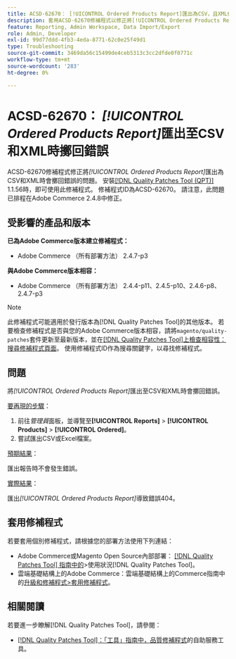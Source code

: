```yaml
---
title: ACSD-62670： [!UICONTROL Ordered Products Report]匯出為CSV，且XML傳回404錯誤
description: 套用ACSD-62670修補程式以修正將[!UICONTROL Ordered Products Report]匯出為CSV和XML時會擲回錯誤的Adobe Commerce問題。
feature: Reporting, Admin Workspace, Data Import/Export
role: Admin, Developer
exl-id: 99d77ddd-4fb3-4eda-8771-62c0e25f49d1
type: Troubleshooting
source-git-commit: 3469da56c15499de4ceb5313c3cc2dfde0f0771c
workflow-type: tm+mt
source-wordcount: '283'
ht-degree: 0%

---
```


# ACSD-62670： *[!UICONTROL Ordered Products Report]*&#x200B;匯出至CSV和XML時擲回錯誤

ACSD-62670修補程式修正將&#x200B;*[!UICONTROL Ordered Products Report]*&#x200B;匯出為CSV和XML時會擲回錯誤的問題。 安裝[[!DNL Quality Patches Tool (QPT)]](https://experienceleague.adobe.com/docs/commerce-operations/tools/quality-patches-tool/usage.html?lang=zh-Hant) 1.1.56時，即可使用此修補程式。 修補程式ID為ACSD-62670。 請注意，此問題已排程在Adobe Commerce 2.4.8中修正。

## 受影響的產品和版本

**已為Adobe Commerce版本建立修補程式：**

* Adobe Commerce （所有部署方法） 2.4.7-p3

**與Adobe Commerce版本相容：**

* Adobe Commerce （所有部署方法） 2.4.4-p11、2.4.5-p10、2.4.6-p8、2.4.7-p3

>[!NOTE]
>
>此修補程式可能適用於發行版本為[!DNL Quality Patches Tool]的其他版本。 若要檢查修補程式是否與您的Adobe Commerce版本相容，請將`magento/quality-patches`套件更新至最新版本，並在[[!DNL Quality Patches Tool]上檢查相容性：搜尋修補程式頁面](https://experienceleague.adobe.com/tools/commerce-quality-patches/index.html?lang=zh-Hant)。 使用修補程式ID作為搜尋關鍵字，以尋找修補程式。

## 問題

將&#x200B;*[!UICONTROL Ordered Products Report]*&#x200B;匯出至CSV和XML時會擲回錯誤。

<u>要再現的步驟</u>：

1. 前往&#x200B;*管理員*&#x200B;面板，並導覽至&#x200B;**[!UICONTROL Reports]** > **[!UICONTROL Products]** > **[!UICONTROL Ordered]**。
1. 嘗試匯出CSV或Excel檔案。

<u>預期結果</u>：

匯出報告時不會發生錯誤。

<u>實際結果</u>：

匯出&#x200B;*[!UICONTROL Ordered Products Report]*&#x200B;導致錯誤404。

## 套用修補程式

若要套用個別修補程式，請根據您的部署方法使用下列連結：

* Adobe Commerce或Magento Open Source內部部署： [[!DNL Quality Patches Tool] 指南中的](/help/tools/quality-patches-tool/usage.md)>使用狀況[!DNL Quality Patches Tool]。
* 雲端基礎結構上的Adobe Commerce：雲端基礎結構上的Commerce指南中的[升級和修補程式>套用修補程式](https://experienceleague.adobe.com/docs/commerce-cloud-service/user-guide/develop/upgrade/apply-patches.html?lang=zh-Hant)。

## 相關閱讀

若要進一步瞭解[!DNL Quality Patches Tool]，請參閱：

* [[!DNL Quality Patches Tool]：「工具」指南中，品質修補程式](/help/tools/quality-patches-tool/quality-patches-tool-to-self-serve-quality-patches.md)的自助服務工具。
